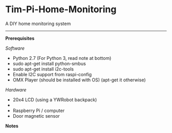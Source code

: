 # Tim-Pi-Home-Monitoring
A DIY home monitoring system


----------


**Prerequisites**

*Software*

 - Python 2.7 (For Python 3, read note at bottom)
 - sudo apt-get install python-smbus
 - sudo apt-get install i2c-tools
 - Enable I2C support from raspi-config
 - OMX Player (should be installed with OS) (apt-get it otherwise)

*Hardware*

 - 20x4 LCD (using a YWRobot backpack)
 - 
 - Raspberry Pi / computer
 - Door magnetic sensor

**Notes**

